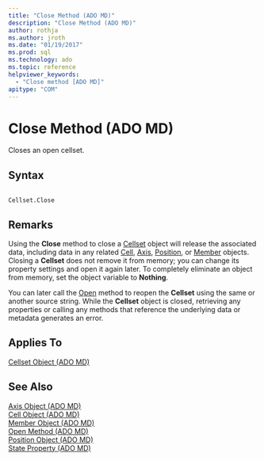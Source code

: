 ```yaml
---
title: "Close Method (ADO MD)"
description: "Close Method (ADO MD)"
author: rothja
ms.author: jroth
ms.date: "01/19/2017"
ms.prod: sql
ms.technology: ado
ms.topic: reference
helpviewer_keywords:
  - "Close method [ADO MD]"
apitype: "COM"
---
```


# Close Method (ADO MD)

Closes an open cellset.  
  
## Syntax  
  
```  
  
Cellset.Close  
```  
  
## Remarks  
 Using the **Close** method to close a [Cellset](./cellset-object-ado-md.md) object will release the associated data, including data in any related [Cell](./cell-object-ado-md.md), [Axis](./axis-object-ado-md.md), [Position](./position-object-ado-md.md), or [Member](./member-object-ado-md.md) objects. Closing a **Cellset** does not remove it from memory; you can change its property settings and open it again later. To completely eliminate an object from memory, set the object variable to **Nothing**.  
  
 You can later call the [Open](./open-method-ado-md.md) method to reopen the **Cellset** using the same or another source string. While the **Cellset** object is closed, retrieving any properties or calling any methods that reference the underlying data or metadata generates an error.  
  
## Applies To  
 [Cellset Object (ADO MD)](./cellset-object-ado-md.md)  
  
## See Also  
 [Axis Object (ADO MD)](./axis-object-ado-md.md)   
 [Cell Object (ADO MD)](./cell-object-ado-md.md)   
 [Member Object (ADO MD)](./member-object-ado-md.md)   
 [Open Method (ADO MD)](./open-method-ado-md.md)   
 [Position Object (ADO MD)](./position-object-ado-md.md)   
 [State Property (ADO MD)](./state-property-ado-md.md)